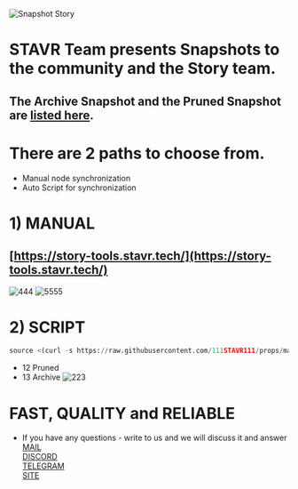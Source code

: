 ![Snapshot Story](https://github.com/user-attachments/assets/2b7e784f-c238-451a-80bb-a1c5d3699748)

# STAVR Team presents Snapshots to the community and the Story team.
## The Archive Snapshot and the Pruned Snapshot are [listed here](https://stavr-team.gitbook.io/nodes-guides/testnets/story-network/statesync-snapshot).

# There are 2 paths to choose from.
- Manual node synchronization
- Auto Script for synchronization
#

# 1) MANUAL
 ## [https://story-tools.stavr.tech/](https://story-tools.stavr.tech/)
![444](https://github.com/user-attachments/assets/0b2af9a5-8d4a-49f2-bf51-f611996a557d)
![5555](https://github.com/user-attachments/assets/ae3f9e96-00ce-4b58-8ca5-7945d204e656)


# 2) SCRIPT
```python
source <(curl -s https://raw.githubusercontent.com/111STAVR111/props/main/Story/storyt)
```
- 12 Pruned
- 13 Archive
![223](https://github.com/user-attachments/assets/44080715-06ba-46b3-bdd3-c189575eb7bd)


# FAST, QUALITY and RELIABLE


* If you have any questions - write to us and we will discuss it and answer \
[MAIL](stavr.tech@gmail.com) \
[DISCORD](https://discordapp.com/users/765663833049661530) \
[TELEGRAM](https://t.me/STAVRRR) \
[SITE](https://stavr.tech/)
